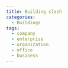 ```yaml
---
title: Building slash
categories:
  - Buildings
tags:
  - company
  - enterprise
  - organization
  - office
  - business
---
```


